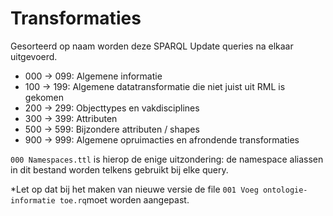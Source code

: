 # Transformaties

Gesorteerd op naam worden deze SPARQL Update queries na elkaar uitgevoerd.

 -  000 -> 099: Algemene informatie
 -  100 -> 199: Algemene datatransformatie die niet juist uit RML is gekomen
 -  200 -> 299: Objecttypes en vakdisciplines
 -  300 -> 399: Attributen
 -  500 -> 599: Bijzondere attributen / shapes
 -  900 -> 999: Algemene opruimacties en afrondende transformaties

`000 Namespaces.ttl` is hierop de enige uitzondering: de namespace aliassen in dit bestand worden telkens gebruikt bij elke query.

*Let op dat bij het maken van nieuwe versie de file `001 Voeg ontologie-informatie toe.rq`moet worden aangepast.